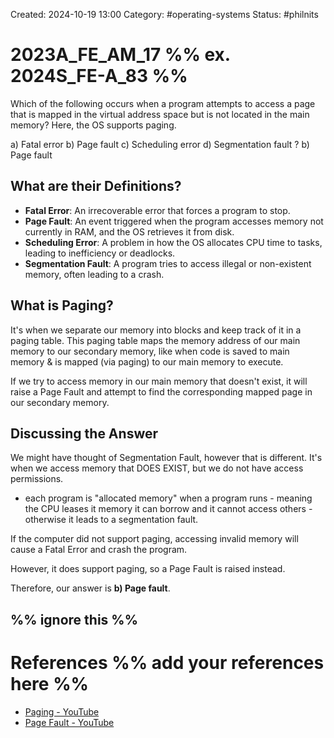 Created: 2024-10-19 13:00
Category: #operating-systems 
Status: #philnits



# 2023A_FE_AM_17 %% ex. 2024S_FE-A_83 %%

Which of the following occurs when a program attempts to access a page that is mapped in the virtual address space but is not located in the main memory? Here, the OS supports paging.

a) Fatal error
b) Page fault 
c) Scheduling error
d) Segmentation fault 
? 
b) Page fault

## What are their Definitions?

- **Fatal Error**: An irrecoverable error that forces a program to stop.
- **Page Fault**: An event triggered when the program accesses memory not currently in RAM, and the OS retrieves it from disk.
- **Scheduling Error**: A problem in how the OS allocates CPU time to tasks, leading to inefficiency or deadlocks.
- **Segmentation Fault**: A program tries to access illegal or non-existent memory, often leading to a crash.

## What is Paging?

It's when we separate our memory into blocks and keep track of it in a paging table. This paging table maps the memory address of our main memory to our secondary memory, like when code is saved to main memory & is mapped (via paging) to our main memory to execute.

If we try to access memory in our main memory that doesn't exist, it will raise a Page Fault and attempt to find the corresponding mapped page in our secondary memory.

## Discussing the Answer

We might have thought of Segmentation Fault, however that is different. It's when we access memory that DOES EXIST, but we do not have access permissions.
- each program is "allocated memory" when a program runs - meaning the CPU leases it memory it can borrow and it cannot access others - otherwise it leads to a segmentation fault.

If the computer did not support paging, accessing invalid memory will cause a Fatal Error and crash the program.

However, it does support paging, so a Page Fault is raised instead.

Therefore, our answer is **b) Page fault**.



%% ignore this %%
---









# References %% add your references here %%
- [Paging - YouTube](https://www.youtube.com/watch?v=pJ5ezHfJokw)
- [Page Fault - YouTube](https://www.youtube.com/watch?v=uqQOIahM868)